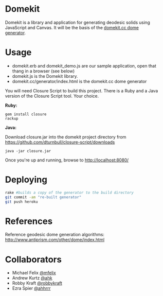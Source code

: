 # Domekit

Domekit is a library and application for generating deodesic solids using JavaScript and Canvas. It will be the basis of the [domekit.cc dome generator](http://domekit.cc/generator/).

# Usage

* domekit.erb and domekit_demo.js are our sample application, open that thang in a browser (see below)
* domekit.js is the Domekit library.
* domekit.cc/generator/index.html is the domekit.cc dome generator

You will need Closure Script to build this project. There is a Ruby
and a Java version of the Closure Script tool. Your choice.

**Ruby:**

    gem install closure
    rackup

**Java:**

Download closure.jar into the domekit project directory from <https://github.com/dturnbull/closure-script/downloads>

    java -jar closure.jar

Once you're up and running, browse to <http://localhost:8080/>

# Deploying

```bash
rake #builds a copy of the generator to the build directory
git commit -am "re-built generator"
git push heroku
```

# References

Reference geodesic dome generation algorithms: <http://www.antiprism.com/other/dome/index.html>

# Collaborators

* Michael Felix [@mfelix](https://github.com/mfelix)
* Andrew Kurtz [@ahk](https://github.com/ahk)
* Robby Kraft [@robbykraft](https://github.com/robbykraft)
* Ezra Spier [@ahhrrr](https://github.com/ahhrrr)
